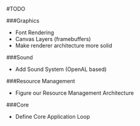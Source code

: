 #TODO

###Graphics

* Font Rendering
* Canvas Layers (framebuffers)
* Make renderer architecture more solid

###Sound

* Add Sound System (OpenAL based)

###Resource Management

* Figure our Resource Management Architecture

###Core

* Define Core Application Loop
